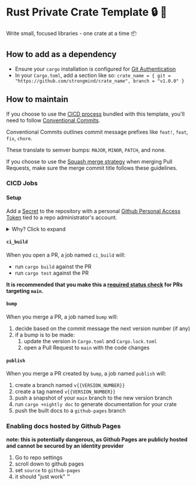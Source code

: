 # Rust Private Crate Template :lock: :crab:
Write small, focused libraries - one crate at a time :package:

## How to add as a dependency
- Ensure your `cargo` installation is configured for [Git Authentication]
- In your `Cargo.toml`, add a section like so: `crate_name = { git = "https://github.com/strongmind/crate_name", branch = "v1.0.0" }`


## How to maintain
If you choose to use the [CICD process](#cicd-process) bundled with this template, you'll need to follow [Conventional Commits].

Conventional Commits outlines commit message prefixes like `feat!`, `feat`, `fix`, `chore`.

These translate to semver bumps: `MAJOR`, `MINOR`, `PATCH`, and none.

If you choose to use the [Squash merge strategy] when merging Pull Requests, make sure the merge commit title follows these guidelines.

### CICD Jobs

#### Setup
Add a [Secret] to the repository with a personal [Github Personal Access Token] tied to a repo administrator's account.
<details>
  <summary>Why? Click to expand</summary>
  
  > Github Actions can open PRs, but those PRs will not trigger other Actions (`ci_build` or `publish`).
  > Using a PAT allows the repo to check that the PR is mergeable, and run the `publish` job on merge.

</details>

#### `ci_build`
When you open a PR, a job named `ci_build` will:
- run `cargo build` against the PR
- run `cargo test` against the PR

**It is recommended that you make this a [required status check] for PRs targeting `main`.**

#### `bump`
When you merge a PR, a job named `bump` will:
1. decide based on the commit message the next version number (if any)
1. if a bump is to be made:
    1. update the version in `Cargo.toml` and `Cargo.lock.toml`
    1. open a Pull Request to `main` with the code changes

#### `publish`
When you merge a PR created by `bump`, a job named `publish` will:
1. create a branch named `v{{VERSION_NUMBER}}`
1. create a tag named `v{{VERSION_NUMBER}}`
1. push a snapshot of your `main` branch to the new version branch
1. run `cargo +nightly doc` to generate documentation for your crate
1. push the built docs to a `github-pages` branch

### Enabling docs hosted by Github Pages
**note: this is potentially dangerous, as Github Pages are publicly hosted and cannot be secured by an identity provider**
1. Go to repo settings
1. scroll down to github pages
1. set `source` to `github-pages`
1. it should "just work" :tm:

[Git Authentication]: https://doc.rust-lang.org/cargo/appendix/git-authentication.html#git-authentication
[required status check]: https://docs.github.com/en/github/administering-a-repository/enabling-required-status-checks
[Squash merge strategy]: https://docs.github.com/en/github/administering-a-repository/about-merge-methods-on-github
[Conventional Commits]: https://www.conventionalcommits.org/en/v1.0.0/
[Secret]: https://docs.github.com/en/actions/configuring-and-managing-workflows/creating-and-storing-encrypted-secrets
[Github personal access token]: https://docs.github.com/en/github/authenticating-to-github/creating-a-personal-access-token



